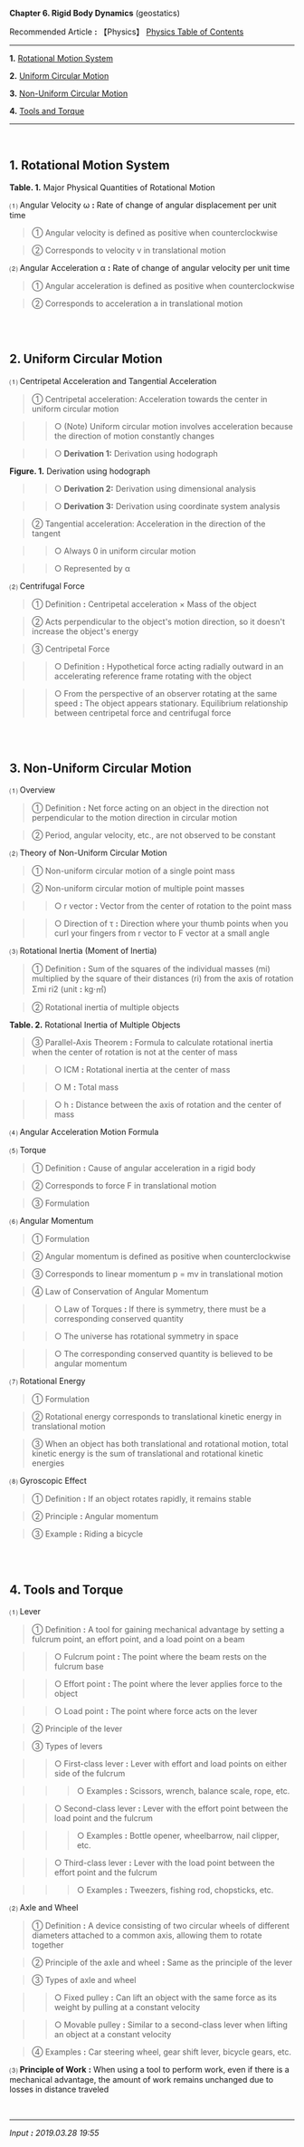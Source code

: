 **Chapter 6. Rigid Body Dynamics** (geostatics)

Recommended Article **:** 【Physics】 [Physics Table of Contents](https://jb243.github.io/pages/725)

---

**1.** [Rotational Motion System](#1-rotational-motion-system)

**2.** [Uniform Circular Motion](#2-uniform-circular-motion)

**3.** [Non-Uniform Circular Motion](#3-non-uniform-circular-motion)

**4.** [Tools and Torque](#4-tools-and-torque)

---

<br>

## **1. Rotational Motion System**

**Table. 1.** Major Physical Quantities of Rotational Motion

 ⑴ Angular Velocity ω **:** Rate of change of angular displacement per unit time

> ① Angular velocity is defined as positive when counterclockwise

> ② Corresponds to velocity v in translational motion

 ⑵ Angular Acceleration α **:** Rate of change of angular velocity per unit time

> ① Angular acceleration is defined as positive when counterclockwise

> ② Corresponds to acceleration a in translational motion

<br>

<br>

## **2. Uniform Circular Motion**

 ⑴ Centripetal Acceleration and Tangential Acceleration

> ① Centripetal acceleration: Acceleration towards the center in uniform circular motion

>> ○ (Note) Uniform circular motion involves acceleration because the direction of motion constantly changes

>> ○ **Derivation 1:** Derivation using hodograph

**Figure. 1.** Derivation using hodograph 

>> ○ **Derivation 2:** Derivation using dimensional analysis

>> ○ **Derivation 3:** Derivation using coordinate system analysis

> ② Tangential acceleration: Acceleration in the direction of the tangent

>> ○ Always 0 in uniform circular motion

>> ○ Represented by α

 ⑵ Centrifugal Force

> ① Definition **:** Centripetal acceleration × Mass of the object

> ② Acts perpendicular to the object's motion direction, so it doesn't increase the object's energy

> ③ Centripetal Force

>> ○ Definition **:** Hypothetical force acting radially outward in an accelerating reference frame rotating with the object

>> ○ From the perspective of an observer rotating at the same speed **:** The object appears stationary. Equilibrium relationship between centripetal force and centrifugal force

<br>

<br>

## **3. Non-Uniform Circular Motion**

 ⑴ Overview

> ① Definition **:** Net force acting on an object in the direction not perpendicular to the motion direction in circular motion

> ② Period, angular velocity, etc., are not observed to be constant

 ⑵ Theory of Non-Uniform Circular Motion

> ① Non-uniform circular motion of a single point mass

> ② Non-uniform circular motion of multiple point masses

>> ○ r vector **:** Vector from the center of rotation to the point mass

>> ○ Direction of τ **:** Direction where your thumb points when you curl your fingers from r vector to F vector at a small angle

 ⑶ Rotational Inertia (Moment of Inertia)

> ① Definition **:** Sum of the squares of the individual masses (mi) multiplied by the square of their distances (ri) from the axis of rotation Σmi ri2 (unit **:** kg·㎡)

> ② Rotational inertia of multiple objects

**Table. 2.** Rotational Inertia of Multiple Objects

> ③ Parallel-Axis Theorem **:** Formula to calculate rotational inertia when the center of rotation is not at the center of mass

>> ○ ICM **:** Rotational inertia at the center of mass

>> ○ M **:** Total mass

>> ○ h **:** Distance between the axis of rotation and the center of mass

 ⑷ Angular Acceleration Motion Formula

 ⑸ Torque

> ① Definition **:** Cause of angular acceleration in a rigid body

> ② Corresponds to force F in translational motion

> ③ Formulation

 ⑹ Angular Momentum

> ① Formulation

> ② Angular momentum is defined as positive when counterclockwise

> ③ Corresponds to linear momentum p = mv in translational motion

> ④ Law of Conservation of Angular Momentum

>> ○ Law of Torques **:** If there is symmetry, there must be a corresponding conserved quantity

>> ○ The universe has rotational symmetry in space

>> ○ The corresponding conserved quantity is believed to be angular momentum

 ⑺ Rotational Energy

> ① Formulation

> ② Rotational energy corresponds to translational kinetic energy in translational motion

> ③ When an object has both translational and rotational motion, total kinetic energy is the sum of translational and rotational kinetic energies

 ⑻ Gyroscopic Effect

> ① Definition **:** If an object rotates rapidly, it remains stable

> ② Principle **:** Angular momentum

> ③ Example **:** Riding a bicycle

<br>

<br>

## **4. Tools and Torque**

 ⑴ Lever

> ① Definition **:** A tool for gaining mechanical advantage by setting a fulcrum point, an effort point, and a load point on a beam

>> ○ Fulcrum point **:** The point where the beam rests on the fulcrum base

>> ○ Effort point **:** The point where the lever applies force to the object

>> ○ Load point **:** The point where force acts on the lever

> ② Principle of the lever

> ③ Types of levers

>> ○ First-class lever **:** Lever with effort and load points on either side of the fulcrum

>>> ○ Examples **:** Scissors, wrench, balance scale, rope, etc.

>> ○ Second-class lever **:** Lever with the effort point between the load point and the fulcrum

>>> ○ Examples **:** Bottle opener, wheelbarrow, nail clipper, etc.

>> ○ Third-class lever **:** Lever with the load point between the effort point and the fulcrum

>>> ○ Examples **:** Tweezers, fishing rod, chopsticks, etc.

 ⑵ Axle and Wheel

> ① Definition **:** A device consisting of two circular wheels of different diameters attached to a common axis, allowing them to rotate together

> ② Principle of the axle and wheel **:** Same as the principle of the lever

> ③ Types of axle and wheel

>> ○ Fixed pulley **:** Can lift an object with the same force as its weight by pulling at a constant velocity

>> ○ Movable pulley **:** Similar to a second-class lever when lifting an object at a constant velocity

> ④ Examples **:** Car steering wheel, gear shift lever, bicycle gears, etc.

 ⑶ **Principle of Work** **:** When using a tool to perform work, even if there is a mechanical advantage, the amount of work remains unchanged due to losses in distance traveled

<br>

---

_Input **:** 2019.03.28 19:55_
